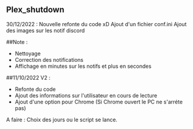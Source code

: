 ## Plex_shutdown

30/12/2022 :
Nouvelle refonte du code xD 
Ajout d'un fichier conf.ini
Ajout des images sur les notif discord


##Note : 
- Nettoyage
- Correction des notifications
- Affichage en minutes sur les notifs et plus en secondes

##11/10/2022 V2 : 
- Refonte du code
- Ajout des informations sur l'utilisateur en cours de lecture
- Ajout d'une option pour Chrome (Si Chrome ouvert le PC ne s'arréte pas)


A faire : 
Choix des jours ou le script se lance. 
